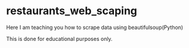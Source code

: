 # restaurants_web_scaping
Here I am teaching you how to scrape data using beautifulsoup(Python)

This is done for educational purposes only. 
